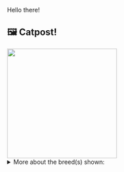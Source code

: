 Hello there!



## 🖼️ Catpost!

<sub>
    <img src="https://cdn2.thecatapi.com/images/3-DZDkDGa.jpg" height="256">
</sub>


<details>
<summary>More about the breed(s) shown:</summary>

Breed: Chartreux

Description: The Chartreux is generally silent but communicative. Short play sessions, mixed with naps and meals are their perfect day. Whilst appreciating any attention you give them, they are not demanding, content instead to follow you around devotedly, sleep on your bed and snuggle with you if you’re not feeling well.

Links:
<ul>
  <li>CFA http://cfa.org/Breeds/BreedsCJ/Chartreux.aspx</li>
  <li>Wikipedia https://en.wikipedia.org/wiki/Chartreux</li>
</ul> 

</details>
